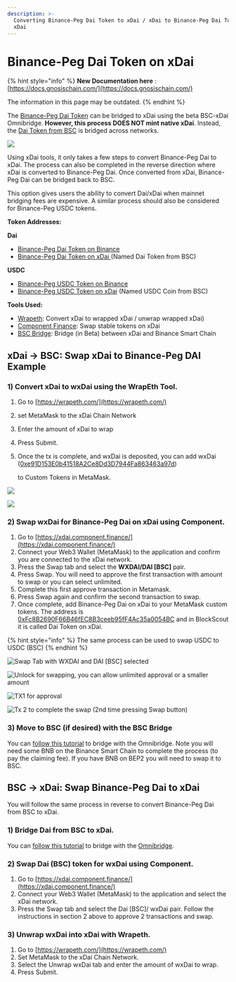 ```yaml
---
description: >-
  Converting Binance-Peg Dai Token to xDai / xDai to Binance-Peg Dai Token on
  xDai
---
```


# Binance-Peg Dai Token on xDai

{% hint style="info" %}
**New Documentation here**
: [https://docs.gnosischain.com/](https://docs.gnosischain.com/)

The information in this page may be outdated.
{% endhint %}

The [Binance-Peg Dai Token](https://bscscan.com/token/0x1af3f329e8be154074d8769d1ffa4ee058b1dbc3) can be bridged to xDai using the beta BSC-xDai Omnibridge. **However, this process DOES NOT mint native xDai**. Instead, the [Dai Token from BSC](https://blockscout.com/xdai/mainnet/tokens/0xFc8B2690F66B46fEC8B3ceeb95fF4Ac35a0054BC/token-transfers) is bridged across networks.&#x20;

![](../../../../.gitbook/assets/binance-bridge-warning.png)

Using xDai tools, it only takes a few steps to convert Binance-Peg Dai to xDai. The process can also be completed in the reverse direction where xDai is converted to Binance-Peg Dai. Once converted from xDai, Binance-Peg Dai can be bridged back to BSC.

This option gives users the ability to convert Dai/xDai when mainnet bridging fees are expensive. A similar process should also be considered for Binance-Peg USDC tokens.

**Token Addresses:**

**Dai**

* [Binance-Peg Dai Token on Binance](https://bscscan.com/token/0x1af3f329e8be154074d8769d1ffa4ee058b1dbc3)
* [Binance-Peg Dai Token on xDai ](https://blockscout.com/xdai/mainnet/tokens/0xFc8B2690F66B46fEC8B3ceeb95fF4Ac35a0054BC/token-transfers)(Named Dai Token from BSC)

**USDC**

* [Binance-Peg USDC Token on Binance](https://bscscan.com/token/0x8ac76a51cc950d9822d68b83fe1ad97b32cd580d)
* [Binance-Peg USDC Token on xDai](https://blockscout.com/xdai/mainnet/tokens/0xD10Cc63531a514BBa7789682E487Add1f15A51E2/token-transfers) (Named USDC Coin from BSC)

**Tools Used:**

* [Wrapeth](https://wrapeth.com/): Convert xDai to wrapped xDai / unwrap wrapped xDai)
* [Component Finance](https://xdai.component.finance/): Swap stable tokens on xDai
* [BSC Bridge](https://bsc-to-xdai-omnibridge.web.app/): Bridge (in Beta) between xDai and Binance Smart Chain

## xDai -> BSC: Swap xDai to Binance-Peg DAI Example

### 1) Convert xDai to wxDai using the WrapEth Tool.

1. Go to [https://wrapeth.com/](https://wrapeth.com/)
2. set MetaMask to the xDai Chain Network
3. Enter the amount of xDai to wrap
4. Press Submit.
5.  Once the tx is complete, and wxDai is deposited, you can add wxDai ([0xe91D153E0b41518A2Ce8Dd3D7944Fa863463a97d](https://blockscout.com/xdai/mainnet/address/0xe91D153E0b41518A2Ce8Dd3D7944Fa863463a97d/transactions))

    to Custom Tokens in MetaMask.

![](../../../../.gitbook/assets/wrapeth1.png)

![](../../../../.gitbook/assets/add-token.png)

### 2) Swap wxDai for Binance-Peg Dai on xDai using Component.

1. Go to [https://xdai.component.finance/](https://xdai.component.finance/)
2. Connect your Web3 Wallet (MetaMask) to the application and confirm you are connected to the xDai network.
3. Press the Swap tab and select the **WXDAI/DAI \[BSC]** pair.
4. Press Swap. You will need to approve the first transaction with amount to swap or you can select unlimited.
5. Complete this first approve transaction in Metamask.
6. Press Swap again and confirm the second transaction to swap.
7. Once complete, add Binance-Peg Dai on xDai  to your MetaMask custom tokens. The address is [0xFc8B2690F66B46fEC8B3ceeb95fF4Ac35a0054BC](https://blockscout.com/xdai/mainnet/tokens/0xFc8B2690F66B46fEC8B3ceeb95fF4Ac35a0054BC/token-transfers) and in BlockScout it is called Dai Token on xDai.

{% hint style="info" %}
The same process can be used to swap USDC to USDC (BSC)
{% endhint %}

![Swap Tab with WXDAI and DAI \[BSC\] selected](../../../../.gitbook/assets/component.png)

![Unlock for swapping, you can allow unlimited approval or a smaller amount](../../../../.gitbook/assets/continue.png)

![TX1 for approval](../../../../.gitbook/assets/tx1.png)

![Tx 2 to complete the swap (2nd time pressing Swap button)](../../../../.gitbook/assets/tx2.png)

### 3) Move to BSC (if desired) with the BSC Bridge

You can [follow this tutorial](bsc-omnibridge-example.md) to bridge with the Omnibridge. Note you will need some BNB on the Binance Smart Chain to complete the process (to pay the claiming fee). If you have BNB on BEP2 you will need to swap it to BSC.

## BSC -> xDai: Swap Binance-Peg Dai to xDai

You will follow the same process in reverse to convert Binance-Peg Dai from BSC to xDai.

### 1) Bridge Dai from BSC to xDai.

You can [follow this tutorial](bsc-omnibridge-example.md) to bridge with the [Omnibridge](https://omni.xdaichain.com/bridge).

### 2) Swap Dai (BSC) token for wxDai using Component.

1. Go to [https://xdai.component.finance/](https://xdai.component.finance/)
2. Connect your Web3 Wallet (MetaMask) to the application and select the xDai network.
3. Press the Swap tab and select the Dai \[BSC]/ wxDai pair. Follow the instructions in section 2 above to approve 2 transactions and swap.

### 3) Unwrap wxDai into xDai with Wrapeth.

1. Go to [https://wrapeth.com/](https://wrapeth.com/)
2. Set MetaMask to the xDai Chain Network.
3. Select the Unwrap wxDai tab and enter the amount of wxDai to wrap.
4. Press Submit.
